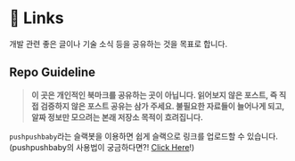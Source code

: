 # 🍯 Links

개발 관련 좋은 글이나 기술 소식 등을 공유하는 것을 목표로 합니다.

## Repo Guideline

>**이 곳은 개인적인 북마크를 공유하는 곳이 아닙니다. 읽어보지 않은 포스트, 즉 직접 검증하지 않은 포스트 공유는 삼가 주세요. 불필요한 자료들이 늘어나게 되고, 알짜 정보만 모으려는 본래 저장소 목적이 흐려집니다.**

`pushpushbaby`라는 슬랙봇을 이용하면 쉽게 슬랙으로 링크를 업로드할 수 있습니다.
(pushpushbaby의 사용법이 궁금하다면?! [Click Here](https://github.com/jy7123943/pushpushbaby)!)

